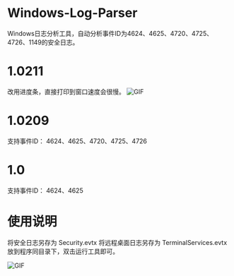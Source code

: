 # Windows-Log-Parser
Windows日志分析工具，自动分析事件ID为4624、4625、4720、4725、4726、1149的安全日志。

# 1.0211
改用进度条，直接打印到窗口速度会很慢。
![GIF](https://user-images.githubusercontent.com/45142883/153532228-fb48dd3b-8cff-4867-a5df-ec035a05532c.gif)

# 1.0209
支持事件ID：
4624、4625、4720、4725、4726

# 1.0
支持事件ID：
4624、4625

# 使用说明
将安全日志另存为 Security.evtx
将远程桌面日志另存为 TerminalServices.evtx
放到程序同目录下，双击运行工具即可。

![GIF](https://user-images.githubusercontent.com/45142883/153126347-4ccdb999-0889-4595-a66c-8e00c3153ca3.gif)
